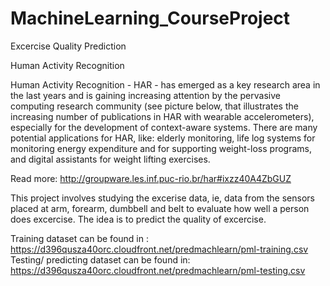 # MachineLearning_CourseProject
Excercise Quality Prediction

Human Activity Recognition

Human Activity Recognition - HAR - has emerged as a key research area in the last years and is gaining 
increasing attention by the pervasive computing research community (see picture below, that illustrates 
the increasing number of publications in HAR with wearable accelerometers), especially for the development 
of context-aware systems. There are many potential applications for HAR, like: elderly monitoring, life 
log systems for monitoring energy expenditure and for supporting weight-loss programs, and digital assistants
for weight lifting exercises.

Read more: http://groupware.les.inf.puc-rio.br/har#ixzz40A4ZbGUZ

This project involves studying the excerise data, ie, data from the sensors placed at arm, forearm, dumbbell 
and belt to evaluate how well a person does excercise. The idea is to predict the quality of excercise.

Training dataset can be found in : https://d396qusza40orc.cloudfront.net/predmachlearn/pml-training.csv
Testing/ predicting dataset can be found in: https://d396qusza40orc.cloudfront.net/predmachlearn/pml-testing.csv

